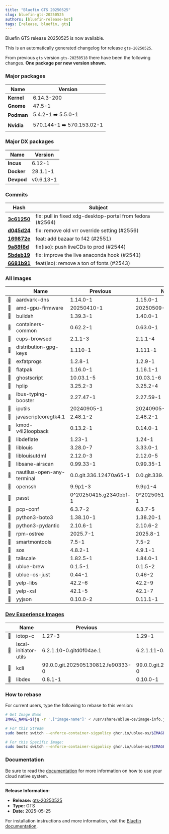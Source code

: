 ```yaml
---
title: "Bluefin GTS 20250525"
slug: bluefin-gts-20250525
authors: [bluefin-release-bot]
tags: [release, bluefin, gts]
---
```


Bluefin GTS release 20250525 is now available.

<!--truncate-->

This is an automatically generated changelog for release `gts-20250525`.

From previous `gts` version `gts-20250518` there have been the following changes. **One package per new version shown.**

### Major packages

| Name       | Version                   |
| ---------- | ------------------------- |
| **Kernel** | 6.14.3-200                |
| **Gnome**  | 47.5-1                    |
| **Podman** | 5.4.2-1 ➡️ 5.5.0-1        |
| **Nvidia** | 570.144-1 ➡️ 570.153.02-1 |

### Major DX packages

| Name       | Version   |
| ---------- | --------- |
| **Incus**  | 6.12-1    |
| **Docker** | 28.1.1-1  |
| **Devpod** | v0.6.13-1 |

### Commits

| Hash                                                                                               | Subject                                                   |
| -------------------------------------------------------------------------------------------------- | --------------------------------------------------------- |
| **[3c61250](https://github.com/ublue-os/bluefin/commit/3c6125011f00ad14a4f7a1f00cd6f5071590a2b1)** | fix: pull in fixed xdg-desktop-portal from fedora (#2564) |
| **[d045d24](https://github.com/ublue-os/bluefin/commit/d045d24ddd2e483e0ad80f31becf597ae4012433)** | fix: remove old vrr override setting (#2556)              |
| **[169872e](https://github.com/ublue-os/bluefin/commit/169872efa70c1e574905abcdb23f9a6935faae7a)** | feat: add bazaar to f42 (#2551)                           |
| **[9a88f8d](https://github.com/ublue-os/bluefin/commit/9a88f8d62bcf7551a95515214781449bfabf5c83)** | fix(iso): push liveCDs to prod (#2544)                    |
| **[5bdeb19](https://github.com/ublue-os/bluefin/commit/5bdeb19ad245440f1e60f355c5854c1d35a966ed)** | fix: improve the live anaconda hook (#2541)               |
| **[6681b91](https://github.com/ublue-os/bluefin/commit/6681b91d6938be2a19b13793cd2aa46a096916ce)** | feat(iso): remove a ton of fonts (#2543)                  |

### All Images

|     | Name                       | Previous               | New                    |
| --- | -------------------------- | ---------------------- | ---------------------- |
| 🔄  | aardvark-dns               | 1.14.0-1               | 1.15.0-1               |
| 🔄  | amd-gpu-firmware           | 20250410-1             | 20250509-1             |
| 🔄  | buildah                    | 1.39.3-1               | 1.40.0-1               |
| 🔄  | containers-common          | 0.62.2-1               | 0.63.0-1               |
| 🔄  | cups-browsed               | 2.1.1-3                | 2.1.1-4                |
| 🔄  | distribution-gpg-keys      | 1.110-1                | 1.111-1                |
| 🔄  | exfatprogs                 | 1.2.8-1                | 1.2.9-1                |
| 🔄  | flatpak                    | 1.16.0-1               | 1.16.1-1               |
| 🔄  | ghostscript                | 10.03.1-5              | 10.03.1-6              |
| 🔄  | hplip                      | 3.25.2-3               | 3.25.2-4               |
| 🔄  | ibus-typing-booster        | 2.27.47-1              | 2.27.59-1              |
| 🔄  | iputils                    | 20240905-1             | 20240905-4             |
| 🔄  | javascriptcoregtk4.1       | 2.48.1-2               | 2.48.2-1               |
| 🔄  | kmod-v4l2loopback          | 0.13.2-1               | 0.14.0-1               |
| 🔄  | libdeflate                 | 1.23-1                 | 1.24-1                 |
| 🔄  | liblouis                   | 3.28.0-7               | 3.33.0-1               |
| 🔄  | liblouisutdml              | 2.12.0-3               | 2.12.0-5               |
| 🔄  | libsane-airscan            | 0.99.33-1              | 0.99.35-1              |
| 🔄  | nautilus-open-any-terminal | 0.0.git.336.12470a65-1 | 0.0.git.339.47f12cbc-1 |
| 🔄  | openssh                    | 9.9p1-3                | 9.9p1-4                |
| 🔄  | passt                      | 0^20250415.g2340bbf-1  | 0^20250512.g8ec1341-1  |
| 🔄  | pcp-conf                   | 6.3.7-2                | 6.3.7-5                |
| 🔄  | python3-boto3              | 1.38.10-1              | 1.38.20-1              |
| 🔄  | python3-pydantic           | 2.10.6-1               | 2.10.6-2               |
| 🔄  | rpm-ostree                 | 2025.7-1               | 2025.8-1               |
| 🔄  | smartmontools              | 7.5-1                  | 7.5-2                  |
| 🔄  | sos                        | 4.8.2-1                | 4.9.1-1                |
| 🔄  | tailscale                  | 1.82.5-1               | 1.84.0-1               |
| 🔄  | ublue-brew                 | 0.1.5-1                | 0.1.5-2                |
| 🔄  | ublue-os-just              | 0.44-1                 | 0.46-2                 |
| 🔄  | yelp-libs                  | 42.2-6                 | 42.2-9                 |
| 🔄  | yelp-xsl                   | 42.1-5                 | 42.1-7                 |
| 🔄  | yyjson                     | 0.10.0-2               | 0.11.1-1               |

### [Dev Experience Images](https://docs.projectbluefin.io/bluefin-dx)

|     | Name                  | Previous                          | New                               |
| --- | --------------------- | --------------------------------- | --------------------------------- |
| 🔄  | iotop-c               | 1.27-3                            | 1.29-1                            |
| 🔄  | iscsi-initiator-utils | 6.2.1.10-0.gitd0f04ae.1           | 6.2.1.11-0.git4b3e853             |
| 🔄  | kcli                  | 99.0.0.git.202505130812.fe90333-0 | 99.0.0.git.202505241653.96eff4a-0 |
| 🔄  | libdex                | 0.8.1-1                           | 0.10.0-1                          |

### How to rebase

For current users, type the following to rebase to this version:

```bash
# Get Image Name
IMAGE_NAME=$(jq -r '.["image-name"]' < /usr/share/ublue-os/image-info.json)

# For this Stream
sudo bootc switch --enforce-container-sigpolicy ghcr.io/ublue-os/$IMAGE_NAME:gts

# For this Specific Image:
sudo bootc switch --enforce-container-sigpolicy ghcr.io/ublue-os/$IMAGE_NAME:gts-20250525
```

### Documentation

Be sure to read the [documentation](https://docs.projectbluefin.io/) for more information
on how to use your cloud native system.

---

**Release Information:**

- **Release:** [gts-20250525](https://github.com/ublue-os/bluefin/releases/tag/gts-20250525)
- **Type:** GTS
- **Date:** 2025-05-25

For installation instructions and more information, visit the [Bluefin documentation](https://docs.projectbluefin.io/).
